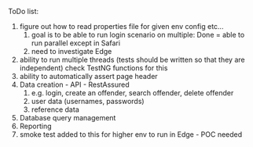 ToDo list:

1. figure out how to read properties file for given env config etc...
   1. goal is to be able to run login scenario on multiple: Done = able to run parallel except in Safari
   2. need to investigate Edge 
2. ability to run multiple threads (tests should be written so that they are independent)
check TestNG functions for this 
3. ability to automatically assert page header
4. Data creation - API - RestAssured
   1. e.g. login, create an offender, search offender, delete offender
   2. user data (usernames, passwords)
   3. reference data 
5. Database query management
6. Reporting
7. smoke test added to this for higher env to run in Edge - POC needed
